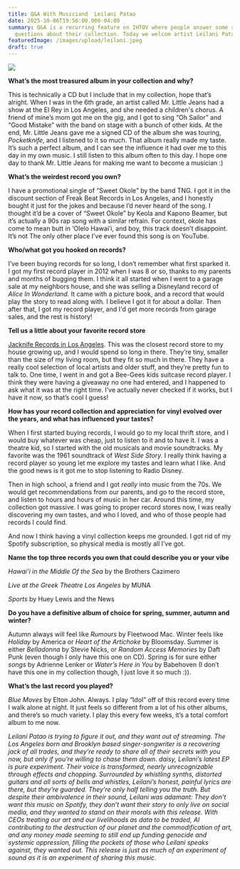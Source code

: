 ```yaml
---
title: Q&A With Musiciand  Leilani Patao
date: 2025-10-06T19:56:00.000-04:00
summary: Q&A is a recurring feature on IHTOV where people answer some standard
  questions about their collection. Today we welcom artist Leilani Patao
featuredImage: /images/upload/leilani.jpeg
draft: true
---
```

![](/images/upload/leilani.jpeg)

**What’s the most treasured album in your collection and why?** 

This is technically a CD but I include that in my collection, hope that’s alright. When I was in the 6th grade, an artist called Mr. Little Jeans had a show at the El Rey in Los Angeles, and she needed a children's chorus. A friend of mine’s mom got me on the gig, and I got to sing “Oh Sailor” and “Good Mistake” with the band on stage with a bunch of other kids. At the end, Mr. Little Jeans gave me a signed CD of the album she was touring, *Pocketknife*, and I listened to it so much. That album really made my taste. It’s such a perfect album, and I can see the influence it had over me to this day in my own music. I still listen to this album often to this day. I hope one day to thank Mr. Little Jeans for making me want to become a musician :)

**What’s the weirdest record you own?**

I have a promotional single of “Sweet Okole” by the band TNG. I got it in the discount section of Freak Beat Records in Los Angeles, and I honestly bought it just for the jokes and because I’d never heard of the song. I thought it’d be a cover of “Sweet Okole” by Keola and Kapono Beamer, but it’s actually a 90s rap song with a similar refrain. For context, okole has come to mean butt in ‘Olelo Hawai’i, and boy, this track doesn’t disappoint. It’s not The only other place I’ve ever found this song is on YouTube.

**Who/what got you hooked on records?**

I’ve been buying records for so long, I don’t remember what first sparked it. I got my first record player in 2012 when I was 8 or so, thanks to my parents and months of bugging them. I think it all started when I went to a garage sale at my neighbors house, and she was selling a Disneyland record of *Alice In Wonderland.* It came with a picture book, and a record that would play the story to read along with. I believe I got it for about a dollar. Then after that, I got my record player, and I'd get more records from garage sales, and the rest is history!

**Tell us a little about your favorite record store**

[Jacknife Records in Los Angeles](https://www.instagram.com/jackniferecordsandtapes/?hl=en). This was the closest record store to my house growing up, and I would spend so long in there. They’re tiny, smaller than the size of my living room, but they fit so much in there. They have a really cool selection of local artists and older stuff, and they’re pretty fun to talk to. One time, I went in and got a Bee-Gees kids suitcase record player. I think they were having a giveaway no one had entered, and I happened to ask what it was at the right time. I’ve actually never checked if it works, but I have it now, so that’s cool I guess!

**How has your record collection and appreciation for vinyl evolved over the years, and what has influenced your tastes?**

When I first started buying records, I would go to my local thrift store, and I would buy whatever was cheap, just to listen to it and to have it. I was a theatre kid, so I started with the old musicals and movie soundtracks. My favorite was the 1961 soundtrack of *West Side Story.* I really think having a record player so young let me explore my tastes and learn what I like. And the good news is it got me to stop listening to Radio Disney.

Then in high school, a friend and I got *really* into music from the 70s. We would get recommendations from our parents, and go to the record store, and listen to hours and hours of music in her car. Around this time, my collection got massive. I was going to proper record stores now, I was really discovering my own tastes, and who I loved, and who of those people had records I could find. 

And now I think having a vinyl collection keeps me grounded. I got rid of my Spotify subscription, so physical media is mostly all I’ve got. 

**Name the top three records you own that could describe you or your vibe**

*Hawai’i in the Middle Of the Sea* by the Brothers Cazimero

*Live at the Greek Theatre Los Angeles* by MUNA

*Sports* by Huey Lewis and the News

**Do you have a definitive album of choice for spring, summer, autumn and winter?**

Autumn always will feel like *Rumours* by Fleetwood Mac. Winter feels like *Holiday* by America or *Heart of the Artichoke* by Bloomsday. Summer is either *Belladonna* by Stevie Nicks, or *Random Access Memories* by Daft Punk (even though I only have this one on CD). Spring is for sure either *songs* by Adrienne Lenker or *Water’s Here in You* by Babehoven (I don’t have this one in my collection though, I just love it so much :)). 

**What’s the last record you played?**

*Blue Moves* by Elton John. Always. I play “Idol” off of this record every time I walk alone at night. It just feels so different from a lot of his other albums, and there’s so much variety. I play this every few weeks, it’s a total comfort album to me now.

*Leilani Patao is trying to figure it out, and they want out of streaming. The Los Angeles born and Brooklyn based singer-songwriter is a recovering jack of all trades, and they’re ready to share all of their secrets with you now, but only if you’re willing to chase them down. daisy, Leilani’s latest EP is pure experiment. Their voice is transformed, nearly unrecognizable through effects and chopping. Surrounded by whistling synths, distorted guitars and all sorts of bells and whistles, Leilani’s honest, painful lyrics are there, but they’re guarded. They’re only half telling you the truth. But despite their ambivalence in their sound, Leilani was adamant: They don’t want this music on Spotify, they don’t want their story to only live on social media, and they wanted to stand on their morals with this release. With CEOs treating our art and our livelihoods as data to be traded, AI contributing to the destruction of our planet and the commodification of art, and any money made seeming to still end up funding genocide and systemic oppression, filling the pockets of those who Leilani speaks against, they wanted out. This release is just as much of an experiment of sound as it is an experiment of sharing this music.*
